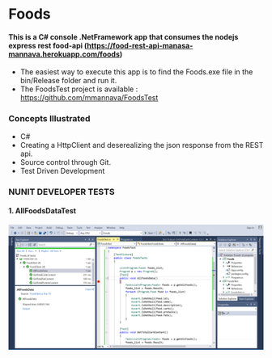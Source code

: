 # Foods

#### This is a C# console .NetFramework app that consumes the nodejs express rest food-api (https://food-rest-api-manasa-mannava.herokuapp.com/foods)


* The easiest way to execute this app is to find the Foods.exe file in the bin/Release folder and run it.
* The FoodsTest project is available : https://github.com/mmannava/FoodsTest

### Concepts Illustrated
* C# 
* Creating a HttpClient and deserealizing the json response from the REST api.
* Source control through Git. 
* Test Driven Development

### NUNIT DEVELOPER TESTS

#### 1. AllFoodsDataTest
![getallfoodsdatatest](https://github.com/mmannava/HTTP-VERBS-Req-Res/blob/master/AllFoodsDataTest.PNG)
